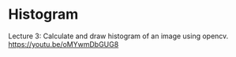 # Histogram
Lecture 3: Calculate and draw histogram of an image using opencv.
https://youtu.be/oMYwmDbGUG8
